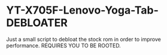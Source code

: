 # YT-X705F-Lenovo-Yoga-Tab-DEBLOATER
Just a small script to debloat the stock rom in order to improve performance. REQUIRES YOU TO BE ROOTED.
